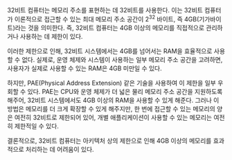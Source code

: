 32비트 컴퓨터는 메모리 주소를 표현하는 데 32비트를 사용한다. 이는 32비트 컴퓨터가 이론적으로 접근할 수 있는 최대 메모리 주소 공간이 $2^{32}$ 바이트, 즉 4GB(기가바이트)라는 것을 의미한다. 즉, 32비트 컴퓨터는 4GB 이상의 메모리를 직접적으로 관리하거나 사용하는 데 제한이 있다.

이러한 제한으로 인해, 32비트 시스템에서는 4GB를 넘어서는 RAM을 효율적으로 사용할 수 없다. 실제로, 운영 체제와 시스템이 사용하는 일부 메모리 주소 공간을 고려하면, 사용자가 실제로 사용할 수 있는 RAM은 4GB 미만일 수 있다.

하지만, PAE(Physical Address Extension) 같은 기술을 사용하여 이 제한을 일부 우회할 수 있다. PAE는 CPU와 운영 체제가 더 넓은 물리 메모리 주소 공간을 지원하도록 해주어, 32비트 시스템에서도 4GB 이상의 RAM을 사용할 수 있게 해준다. 그러나 이 방법은 메모리를 더 크게 확장할 수 있게 해주지만, 한 번에 접근할 수 있는 메모리의 양은 여전히 32비트로 제한되어 있어, 개별 애플리케이션이 사용할 수 있는 메모리는 여전히 제한적일 수 있다.

결론적으로, 32비트 컴퓨터는 아키텍처 상의 제한으로 인해 4GB 이상의 메모리를 효과적으로 처리하는 데 어려움이 있다.
